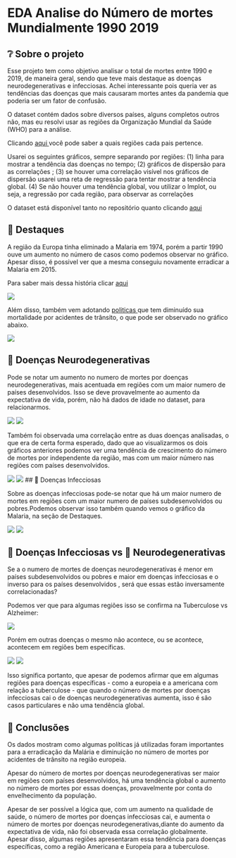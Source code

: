 # EDA Analise do Número de mortes Mundialmente 1990 2019

## ❔ Sobre o projeto

Esse projeto tem como objetivo analisar o total de mortes entre 1990 e 2019, de maneira geral, sendo que teve mais destaque as doenças neurodegenerativas
e infecciosas. Achei interessante pois queria ver as tendências das doenças que mais causaram mortes antes da pandemia que poderia ser um fator de confusão.

O dataset contém dados sobre diversos países, alguns completos outros não, mas eu resolvi usar as regiões da Organização Mundial da Saúde (WHO) para a análise.

Clicando <a href = "https://en.wikipedia.org/wiki/List_of_WHO_regions" > aqui </a> você pode saber a quais regiões cada pais pertence.

Usarei os seguintes gráficos, sempre separando por regiões: (1) linha para mostrar a tendência das doenças no tempo; (2) gráficos de dispersão para as correlações ; (3) se houver uma correlação visível nos gráficos de dispersão usarei uma reta de regressão para tentar mostrar a tendência global. (4) Se não houver uma tendência global, vou utilizar o lmplot, ou seja, a regressão por cada região, para observar as correlações

O dataset está disponível tanto no repositório quanto clicando
<a href = "https://www.kaggle.com/datasets/madhurpant/world-deaths-and-causes-1990-2019"> aqui </a>

## 🎯 Destaques

A região da Europa tinha eliminado a Malaria em 1974, porém a partir 1990 ouve um aumento no número de casos como podemos observar no gráfico. Apesar disso, é possivel ver que a mesma conseguiu novamente erradicar a Malaria em 2015.

Para saber mais dessa história clicar <a href = "https://www.euro.who.int/__data/assets/pdf_file/0003/307272/Facsheet-malaria-elimination.pdf"> aqui </a>

<img src = "https://imgur.com/O40xgRR.png">

Além disso, também vem adotando <a href = "https://www.thelancet.com/journals/lanpub/article/PIIS2468-2667(19)30074-X/fulltext"> politicas </a> que tem diminuído sua mortalidade por acidentes de trânsito, o que pode ser observado no gráfico abaixo.

<img src = "https://imgur.com/jPWbwnf.png">

## 🧠 Doenças Neurodegenerativas

Pode se notar um aumento no numero de mortes por doenças neurodegenerativas, mais acentuada em regiões com um maior numero de países desenvolvidos. Isso se deve provavelmente ao aumento da expectativa de vida, porém, não há dados de idade no dataset, para relacionarmos.

<img src = "https://imgur.com/mmeFGxq.png">

<img src = "https://imgur.com/BGxdUV6.png">

Também foi observada uma correlação entre as duas doenças analisadas, o que era de certa forma esperado, dado que ao visualizarmos os dois gráficos anteriores podemos ver uma tendência de crescimento do número de mortes por independente da região, mas com um maior número nas regiões com países desenvolvidos.


<img src = "https://imgur.com/6tGlbAJ.png">

<img src = "https://imgur.com/YGC0KMz.png">
## 🦠 Doenças Infecciosas

Sobre as doenças infecciosas pode-se notar que há um maior numero de mortes em regiões com um maior numero de países subdesenvolvidos ou pobres.Podemos observar isso também quando vemos o gráfico da Malaria, na seção de Destaques.

<img src ="https://imgur.com/ABlMCLj.png">

<img src = "https://imgur.com/o88NfPk.png">

## 🦠 Doenças Infecciosas vs 🧠 Neurodegenerativas

Se a o numero de mortes de doenças neurodegenerativas é menor em países subdesenvolvidos ou pobres e maior em doenças infecciosas e o inverso para os países desenvolvidos , será que essas estão inversamente correlacionadas?

Podemos ver que para algumas regiões isso se confirma na Tuberculose vs Alzheimer:

<img src ="https://imgur.com/0NEsXYb.png">

Porém em outras doenças o mesmo não acontece, ou se acontece, acontecem em regiões bem específicas.

<img src ="https://imgur.com/KF5LlEq.png">
<img src ="https://imgur.com/cRVGRX9.png">

Isso significa portanto, que apesar de podemos afirmar que em algumas regiões para doenças específicas - como a europeia e a americana com relação a tuberculose - que quando o número de mortes por doenças infecciosas cai o de doenças neurodegenerativas aumenta, isso é são casos particulares e não uma tendência global.

## 📝 Conclusões

Os dados mostram como algumas políticas já utilizadas foram importantes para a erradicação da Malária e diminuição no número de mortes por acidentes de trânsito na região europeia.

Apesar do número de mortes por doenças neurodegenerativas ser maior em regiões com países desenvolvidos, há uma tendência global o aumento no número de mortes por essas doenças, provavelmente por conta do envelhecimento da população.

Apesar de ser possível a lógica que, com um aumento na qualidade de saúde, o número de mortes por doenças infecciosas cai, e aumenta o número de mortes por doenças neurodegenerativas,diante do aumento da expectativa de vida, não foi observada essa correlação globalmente. Apesar disso, algumas regiões apresentaram essa tendência para doenças específicas, como a região Americana e Europeia para a tuberculose.
